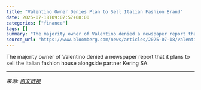 ```yaml
---
title: "Valentino Owner Denies Plan to Sell Italian Fashion Brand"
date: 2025-07-18T09:07:57+08:00
categories: ["finance"]
tags: []
summary: "The majority owner of Valentino denied a newspaper report that it plans to sell the Italian fashion house alongside partner Kering SA."
source_url: "https://www.bloomberg.com/news/articles/2025-07-18/valentino-owner-denies-plan-to-sell-italian-fashion-brand"
---
```


The majority owner of Valentino denied a newspaper report that it plans to sell the Italian fashion house alongside partner Kering SA.

---

*来源: [原文链接](https://www.bloomberg.com/news/articles/2025-07-18/valentino-owner-denies-plan-to-sell-italian-fashion-brand)*
